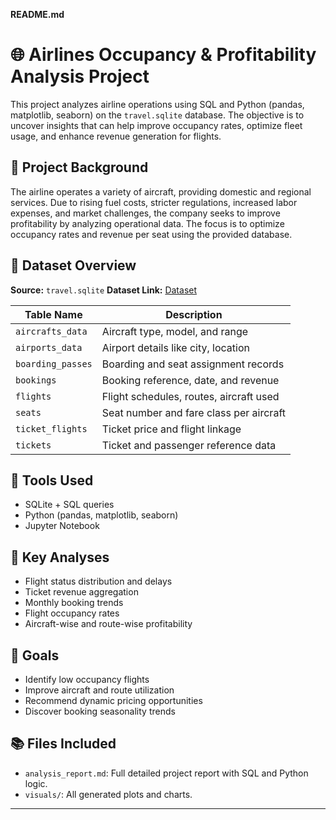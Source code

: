 **README.md**

# 🌐 Airlines Occupancy & Profitability Analysis Project

This project analyzes airline operations using SQL and Python (pandas, matplotlib, seaborn) on the `travel.sqlite` database. The objective is to uncover insights that can help improve occupancy rates, optimize fleet usage, and enhance revenue generation for flights.
## 📌 Project Background
The airline operates a variety of aircraft, providing domestic and regional services. Due to rising fuel costs, stricter regulations, increased labor expenses, and market challenges, the company seeks to improve profitability by analyzing operational data. The focus is to optimize occupancy rates and revenue per seat using the provided database.


## 📄 Dataset Overview

**Source:** `travel.sqlite`
**Dataset Link:** [Dataset](https://github.com/Gourab-Talukder/Airline_performance_analytics_using_Sqlite_and_Python/blob/202daf7a5860f0a057dd9bdf70ee03968579a8f1/travel.zip)

| Table Name        | Description                             |
| ----------------- | --------------------------------------- |
| `aircrafts_data`  | Aircraft type, model, and range         |
| `airports_data`   | Airport details like city, location     |
| `boarding_passes` | Boarding and seat assignment records    |
| `bookings`        | Booking reference, date, and revenue    |
| `flights`         | Flight schedules, routes, aircraft used |
| `seats`           | Seat number and fare class per aircraft |
| `ticket_flights`  | Ticket price and flight linkage         |
| `tickets`         | Ticket and passenger reference data     |

## 🧰 Tools Used

* SQLite + SQL queries
* Python (pandas, matplotlib, seaborn)
* Jupyter Notebook

## 🔎 Key Analyses

* Flight status distribution and delays
* Ticket revenue aggregation
* Monthly booking trends
* Flight occupancy rates
* Aircraft-wise and route-wise profitability

## 🚀 Goals

* Identify low occupancy flights
* Improve aircraft and route utilization
* Recommend dynamic pricing opportunities
* Discover booking seasonality trends

## 📚 Files Included

* `analysis_report.md`: Full detailed project report with SQL and Python logic.
* `visuals/`: All generated plots and charts.

---
